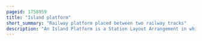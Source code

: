 ```yaml
---
pageid: 1758959
title: "Island platform"
short_summary: "Railway platform placed between two railway tracks"
description: "An Island Platform is a Station Layout Arrangement in which a single Platform is positioned between two Tracks within a Railway Station tram Stop or Transitway Interchange. Island Platforms are popular due to economic and Land Use Reasons on Twin-Track Routes. They are also useful within larger Stations where local and express Services can be provided from opposite Sides of the same Platform for the same Direction of Travel simplifying Transfers between the two Tracks. An alternative Arrangement is to Position Side platforms on either Side of the Tracks. The historical Use of Island Platforms depends greatly on Location. In the united Kingdom the Use of Island Platforms is relatively common when the Railway Line is on a Cutting or raised on an Embankment as this makes it easier for Access to the Platform without walking across the Tracks."
---
```

